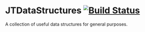 # JTDataStructures [![Build Status](https://travis-ci.org/juliantejera/JTDataStructures.svg?branch=master)](https://travis-ci.org/juliantejera/JTDataStructures)

A collection of useful data structures for general purposes. 
